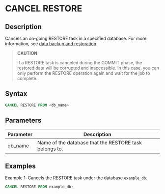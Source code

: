 ---
---

# CANCEL RESTORE

## Description

Cancels an on-going RESTORE task in a specified database. For more information, see [data backup and restoration](../../../administration/Backup_and_restore.md).

> **CAUTION**
>
> If a RESTORE task is canceled during the COMMIT phase, the restored data will be corrupted and inaccessible. In this case, you can only perform the RESTORE  operation again and wait for the job to complete.

## Syntax

```SQL
CANCEL RESTORE FROM <db_name>
```

## Parameters

| **Parameter** | **Description**                                        |
| ------------- | ------------------------------------------------------ |
| db_name       | Name of the database that the RESTORE task belongs to. |

## Examples

Example 1: Cancels the RESTORE task under the database `example_db`.

```SQL
CANCEL RESTORE FROM example_db;
```
